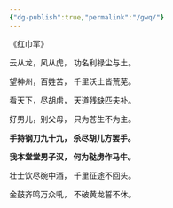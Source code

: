```yaml
---
{"dg-publish":true,"permalink":"/gwq/"}
---
```



《红巾军》

云从龙，风从虎， 功名利禄尘与土。

望神州，百姓苦， 千里沃土皆荒芜。

看天下，尽胡虏， 天道残缺匹夫补。

好男儿，别父母， 只为苍生不为主。

**手持钢刀九十九， 杀尽胡儿方罢手。**

**我本堂堂男子汉， 何为鞑虏作马牛。**

壮士饮尽碗中酒， 千里征途不回头。

金鼓齐鸣万众吼， 不破黄龙誓不休。
